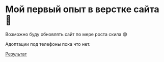 # Мой первый опыт в верстке сайта :grimacing:
Возможно буду обновлять сайт по мере роста скила :sweat_smile:

Адоптации под телефоны пока что нет.

[Результат](https://alamymoon.github.io/First_Site_Layout/)
